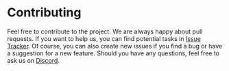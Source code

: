 # Contributing

<!---freshmark issues
output = [
"Feel free to contribute to the project. We are always happy about pull requests.",
"If you want to help us, you can find potential tasks in " + link("Issue Tracker", "{{mod_url}}/issues") + ".",
"Of course, you can also create new issues if you find a bug or have a suggestion for a new feature.",
"Should you have any questions, feel free to ask us on " + link("Discord", "https://discord.gg/JF7x2vG") + "."
].join("\n")
-->
Feel free to contribute to the project. We are always happy about pull requests.
If you want to help us, you can find potential tasks in [Issue Tracker](https://github.com/Ender-Development/RotN-Tinkering-Workshop/issues).
Of course, you can also create new issues if you find a bug or have a suggestion for a new feature.
Should you have any questions, feel free to ask us on [Discord](https://discord.gg/JF7x2vG).
<!---freshmark /issues -->
